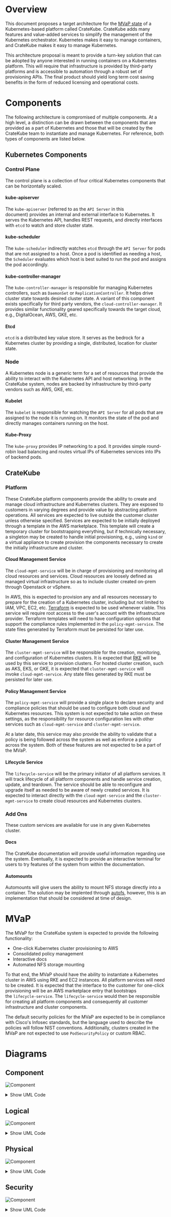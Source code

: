 # Overview

This document proposes a target architecture for the [MVaP state](https://www.toptal.com/designers/product-design/minimum-valuable-product) of a Kubernetes-based platform called CrateKube. CrateKube adds many features and value-added services to simplify the management of the Kubernetes orchestrator. Kubernetes makes it easy to manage containers, and CrateKube makes it easy to manage Kubernetes.

This architecture proposal is meant to provide a turn-key solution that can be adopted by anyone interested in running containers on a Kubernetes platform. This will require that infrastructure is provided by third-party platforms and is accessible to automation through a robust set of provisioning APIs. The final product should yield long term cost saving benefits in the form of reduced licensing and operational costs.

# Components

The following architecture is compromised of multiple components. At a high level, a distinction can be drawn between the components that are provided as a part of Kubernetes and those that will be created by the CrateKube team to instantiate and manage Kubernetes. For reference, both types of components are listed below.

## Kubernetes Components

### Control Plane

The control plane is a collection of four critical Kubernetes components that can be horizontally scaled.

#### kube-apiserver

The `kube-apiserver` (referred to as the `API Server` in this document) provides an internal and external interface to Kubernetes. It serves the Kubernetes API, handles REST requests, and directly interfaces with `etcd` to watch and store cluster state.

#### kube-scheduler

The `kube-scheduler` indirectly watches `etcd` through the `API Server` for pods that are not assigned to a host. Once a pod is identified as needing a host, the `Scheduler` evaluates which host is best suited to run the pod and assigns the pod accordingly.

#### kube-controller-manager

The `kube-controller-manager` is responsible for managing Kubernetes controllers, such as `DaemonSet` or `ReplicationController`. It helps drive cluster state towards desired cluster state. A variant of this component exists specifically for third party vendors, the `cloud-controller-manager`. It provides similar functionality geared specifically towards the target cloud, e.g., DigitalOcean, AWS, GKE, etc.

#### Etcd

`etcd` is a distributed key value store. It serves as the bedrock for a Kubernetes cluster by providing a single, distributed, location for cluster state.

### Node

A Kubernetes node is a generic term for a set of resources that provide the ability to interact with the Kubernetes API and host networking. In the CrateKube system, nodes are backed by infrastructure by third-party vendors such as AWS, GKE, etc.

#### Kubelet

The `kubelet` is responsible for watching the `API Server` for all pods that are assigned to the node it is running on. It monitors the state of the pod and directly manages containers running on the host.

#### Kube-Proxy

The `kube-proxy` provides IP networking to a pod. It provides simple round-robin load balancing and routes virtual IPs of Kubernetes services into IPs of backend pods.

## CrateKube


### Platform

These CrateKube platform components provide the ability to create and manage cloud infrastructure and Kubernetes clusters. They are exposed to customers in varying degrees and provide value by abstracting platform operations. All services are expected to live outside the customer cluster unless otherwise specified. Services are expected to be initially deployed through a template in the AWS marketplace. This template will create a temporary cluster for bootstrapping everything, but if technically necessary, a singleton may be created to handle initial provisioning, e.g., using `kind` or a virtual appliance to create provision the components necessary to create the initially infrastructure and cluster.

#### Cloud Management Service

The `cloud-mgmt-service` will be in charge of provisioning and monitoring all cloud resources and services. Cloud resources are loosely defined as managed virtual infrastructure so as to include cluster created on-prem through Openstack or vSphere.

In AWS, this is expected to provision any and all resources necessary to prepare for the creation of a Kubernetes cluster, including but not limited to IAM, VPC, EC2, etc. [Terraform](https://www.terraform.io/) is expected to be used whenever viable. This service will require root access to the user's account with the infrastructure provider. Terraform templates will need to have configuration options that support the compliance rules implemented in the `policy-mgmt-service`. The state files generated by Terraform must be persisted for later use.

#### Cluster Management Service

The `cluster-mgmt-service` will be responsible for the creation, monitoring, and configuration of Kubernetes clusters. It is expected that [RKE](https://rancher.com/docs/rke/latest/en/) will be used by this service to provision clusters. For hosted cluster creation, such as AKS, EKS, or GKE, it is expected that `cluster-mgmt-service` will invoke `cloud-mgmt-service`. Any state files generated by RKE must be persisted for later use.

#### Policy Management Service

The `policy-mgmt-service` will provide a single place to declare security and compliance policies that should be used to configure both cloud and Kubernetes resources. This system is not expected to take action on these settings, as the responsibility for resource configuration lies with other services such as `cloud-mgmt-service` and `cluster-mgmt-service`.

At a later date, this service may also provide the ability to validate that a policy is being followed across the system as well as enforce a policy across the system. Both of these features are not expected to be a part of the MVaP.

#### Lifecycle Service

The `lifecycle-service` will be the primary initiator of all platform services. It will track lifecycle of all platform components and handle service creation, update, and teardown. The service should be able to reconfigure and upgrade itself as needed to be aware of newly created services. It is expected to interact directly with the `cloud-mgmt-service` and the `cluster-mgmt-service` to create cloud resources and Kubernetes clusters.

### Add Ons

These custom services are available for use in any given Kubernetes cluster.

#### Docs

The CrateKube documentation will provide useful information regarding use the system. Eventually, it is expected to provide an interactive terminal for users to try features of the system from within the documentation.

#### Automounts

Automounts will give users the ability to mount NFS storage directly into a container. The solution may be implented through [autofs](https://www.linuxtechi.com/automount-nfs-share-in-linux-using-autofs/), however, this is an implementation that should be considered at time of design.

# MVaP

The MVaP for the CrateKube system is expected to provide the following functionality:

- One-click Kubernetes cluster provisioning to AWS
- Consolidated policy management
- Interactive docs
- Automated NFS storage mounting

To that end, the MVaP should have the ability to instantiate a Kubernetes cluster in AWS using RKE and EC2 instances. All platform services will need to be created. It is expected that the interface to the customer for one-click provisioning will be an AWS marketplace entry that bootstraps the `lifecycle-service`. The `lifecycle-service` would then be responsible for creating all platform components and consequently all customer infrastructure and cluster components.

The default security policies for the MVaP are expected to be in compliance with Cisco's Infosec standards, but the language used to describe the policies will follow NIST conventions. Additionally, clusters created in the MVaP are not expected to use `PodSecurityPolicy` or custom RBAC.

# Diagrams

## Component
![Component](http://www.plantuml.com/plantuml/svg/dPDFIyCm6CRl_HGlyrnMBp9wa66b5_yW3hsK7RBqRGbDav6aao5-TzEbQjQLKCmb6tduFM-U9rrhGvJfMXw1Mtj26r8ZB5uaP_G8JqJOloqA0njK1qPnOLMV4NYhs9-qSLkt9jPEjGMuIf8yJv9VwTU5HyPbLqvP-0O5xLKZUC-sorCvba8jEqLHRoFFTMJxZEP3gWOsHYfIdxj18TnfhDtf09ecFR8AwP5od9mS2lvpxasUvtStsNM8cl5E6rJ1O5moJZZEfi9ojGiwF7GxL08DQXZCHkHc5Gzm__xkPwYNEBwzh09Ie0g9TLkMoB7VcJZ81lKyuFJxIk6TS5RsM62YKcGcRDmlfAU7WDfk5cOfeG8TP3hw7fMzljtFHjW9_m-Ol4bsdhCF6iqS3cMSIHWJBEgl9yYag5Wzb-O_mdJu69Qj5CnE5grHb5tBlm40)
<details><summary>Show UML Code</summary>
<p>

```
@startuml
       package "Policy Management Service"   {
            [policy-mgmt-service]  #00FF00
        }
       package "Cloud Management Service" {
         [cloud-mgmt-service] #00FFFF
         [Cloud resources]
       }
        package "Network Storage" {
          [network-storage]
        }
        package "Lifecycle Service" {
          [lifecycle-service] #FFB6C1
        }
        package "Cluster Management Service" {
          [cluster-mgmt-service] #fed8b1
        }
        package "Kubernetes Cluster" {
          [k8-cluster]
        }

            [cloud-mgmt-service] --> [Cloud resources] : creates/deletes/invokes
            [cloud-mgmt-service] --> [policy-mgmt-service] : Validates infra
            [cloud-mgmt-service] --> [network-storage] : Stores State
            [lifecycle-service] -->  [cluster-mgmt-service] : CRUD
            [lifecycle-service] -->  [cloud-mgmt-service] : CRUD
            [lifecycle-service] -->  [network-storage] : Creates/deletes
            [cluster-mgmt-service] --> [network-storage]: Stores State
            [cluster-mgmt-service] --> [policy-mgmt-service]: Validate Config
            [cluster-mgmt-service] --> [k8-cluster]: Manage/monitor
@enduml
```
</p>
</details>

## Logical
![Component](http://www.plantuml.com/plantuml/svg/hLN1ZjCm4BttAwnoZbeue5KFQ27GoqAreW8ErHwyzgHOTUneREzgXVBls4qwwjOX6m6-HDMyl7dptiIzTfwZ3xMU2Ms3PFDFvPiv-pLZyHWhWSrlhXoxrTnN5cjMwk0yu0aHJyF5WUyZxjPg9PxO5sxYpngCPrl01oM0mFtPDKTaKUzhNxWESyTUBPVhzN99o9Pb7SgayAK6k-CS0-JndA4wBWHd0mfmTwTIInXgkm7_QF70jjuYtr-CipDTjN1TbOY6c3wh2iIJq31ipKwVwcVAr-iFRylNOwnz9YywlnCTyDAR2kJLVTvXnCwYU9Sxo5PC870FRY51Gtegys0FuAOH3g_5YdtdMib4ovIfa4yZosA9H2a_SF4HoOWbzvr8SiT8K_drsySf5AJm7mW69YcV-qn4UShZfkIUv3GJWwASW9NML6e_cUqct0EQDCVfTebatIulQckKjtZYcj5-qkMKlVnivmaNDNcqEbra1jZ6IhZ4qGVLaRvlLFg8ShvkdaE45BnHXJk2-b702vdoGU1oyOZgtDFsg7-a8-irQlgKnteB0XTr0fE6JDcAAUC1AoxEDwKTrx8LFq46FIh1THZ-jvtRWPn-M3m03WL4IMBQiGslmJM9U2H7QOKhWfgFrljb_2E81szh6upFeTaCirnjSF5rm6c22SsRPlv_GPdvlU9sTWr6fl__tm00)
<details><summary>Show UML Code</summary>
<p>

```
@startuml
cloud "EC2" {
    node "K8s Platform Cluster" {
       package "Policy Management Service" {
            [policy-mgmt-service] #00FF00
        }
       package "Cloud Management Service" {
         [cloud-mgmt-service] #00FFFF
         [Cloud resources]
       }
        package "Network Storage" {
          [network-storage]
        }
        package "Lifecycle Service" {
          [lifecycle-service] #FFB6C1
        }
        package "Cluster Management Service" {
          [cluster-mgmt-service] #fed8b1
        }
            [cloud-mgmt-service] --> [Cloud resources] : creates/deletes/invokes
            [cloud-mgmt-service] --> [policy-mgmt-service] : Validates infra
            [cloud-mgmt-service] --> [network-storage] : Stores State
            [lifecycle-service] -->  [cluster-mgmt-service] : CRUD
            [lifecycle-service] -->  [cloud-mgmt-service] : CRUD
            [lifecycle-service] -->  [network-storage] : Creates/deletes
            [cluster-mgmt-service] --> [network-storage]: Stores State
            [cluster-mgmt-service] --> [policy-mgmt-service]: Validate Config
            [cluster-mgmt-service] --> [Kubernetes Cluster]: Manage/monitor

    }
     node "Kubernetes Cluster" {
            node "Control Plane Node" {
              package "KubeApiServer" {
                 [kube-api-server] --> [etcd] : read/write
         }   
               package "Kube Controller Manager" {
                 [kube-controller-manager] --> [kube-api-server] : interfaces
         }
               package "Kube Scheduler" {
                 [kube-schedular] --> [kube-api-server] : interfaces
         }
       }
            node "Worker Node" {
             node "CrateKube Namespaces" {
              package "docs-ui"
              package "docs-service"
              package "automounts-service"
          }

           node "Customer Namespaces" {
              package "Customer app"
              package "Customer app"
              package "Customer app"
          }
       }      
}
@enduml


```
</p>
</details>

## Physical
![Component](http://www.plantuml.com/plantuml/svg/VPEnQiCm48PtFSMXpWQtG-cOr3HG0cqWGsP5kgGciYHEKcWeUVSwDi5rELkhl_lkln-yY4bHoeqLslfiGBvLJn9-1FJFUOCWFmEIIhLt4IgROqBgaE45fK_gs9ATf6YEJIeYqhdMAE6XB5Vju_bUzt_YWEPb_yXE16zhVU5Mb2KxOEi3weks-0TVhLwVgy5_XV6zx-v02ZRapxL1YbF7BdTRAUwAiM6TzqWE4_ADzL3bNI9lOMELG_Zm1dk8MNLgVR3LNsYoRLtJKA5xgRsLgfmwpjCgrBTM9Y5CsipCMqnpza3--oA5O2kgI2M4dQSJqd0yerepYzWzt7VTRL765Dv5EKvo3v9ZyWqIbsLi6z1b25BCbp8N5Q0hPGXp3mOWhcA1pjp-o5y0)
<details><summary>Show UML Code</summary>
<p>

```
@startuml
cloud "EC2" {
       node "Operations Cluster" {
           package "cloud-mgmt-service" #00FFFF
           package "cluster-mgmt-service" #fed8b1
           package "policy-mgmt-service" #00FF00
           package "lifecycle-service" #FFB6C1
        }
       node "Infra Providers" {
           package "AWS"
       }
       node "Kubernetes Cluster" {
         node "Control Plane Node" {
            package "kube Scheduler"
            package "kube-controller-manager"
            package "kube-apiserver"
            package "etcd"
            package "kubelet"
            package "kube-proxy"

      }
       node "CrateKube Worker Node" {
           package "Kubelet"
           package "kube-proxy"
           package "cratekube add-ons"
      }
      node "Customer Worker Node" {
          package "Customer App"
          package "kubelet"
          package "kube-proxy"  

        }

      }  
}
@enduml

```
</p>
</details>

## Security

![Component](http://www.plantuml.com/plantuml/svg/ZP9VQy8m5CNV-oc2UoxKbo5zA39166v3s6Cc4fDRpKoJaZ-A4x_xObt0RDCcRpSv-N4uvuwD9TgwHcHICK23sSYWkI2sLhf14-6C1Jr0nmoXbj0jMNl9H2Z7q2kHVcf0MlGEUiSfT39_C3qBycRTsDnSdZxayNDlbyJPpTTfWHwAOkgFLv-kmI-y1dgW0duJ4HRXwHPnEdrwd0op977kshpgTLdYCD15verU1z35SZi2J2-AkndKm4QhOKoUAy7fuGwuxGIzsHP5p7sMjIPehjMEiz0dvkVBlFsvz1ZIye29ly_S2hG42oPQ2VpttbEiCFzJtXI3opzZDiij76ekeDEaTCRKNkPL76rASVth6DWXt5HolvUmQ-daTC_L_G9B78PqgrL_eoK-3-sMfqFZkijkwW2dR0oIkKPy0m00)
<details><summary>Show UML Code</summary>
<p>

```
@startuml
node "K8s Platform Cluster" {
  package "Cloud Management Service" {
    [cloud-mgmt-service\n{jwt_authz}] #00FFFF
  }
  package "Lifecycle Service" {
     [lifecycle-service\n{jwt_authz}] #FFB6C1
    [lifecycle-service\n{jwt_authz}] -up->[cloud-mgmt-service\n{jwt_authz}]:[jwt_authc]
 }
 package "Cluster Management Service" {
   [cluster-mgmt-service\n{jwt_authz}] #fed8b1
 }
 package "Policy Management Service" {
   [policy-mgmt-service\n{jwt_authz}] #00FF00
 }
 package "Infra Provider" {
  [infra-provider\n{api_authz}]
 }
 package "Kubernetes Cluster" {
 [Kubernetes Cluster\n{tls_authz}]
 }
 package "Node" {
 [ssh_keyfile]
 }
  [lifecycle-service\n{jwt_authz}] -down-> [cluster-mgmt-service\n{jwt_authz}]:[jwt_authc]
  [cloud-mgmt-service\n{jwt_authz}] -down->[policy-mgmt-service\n{jwt_authz}]:[jwt_authc]
  [cluster-mgmt-service\n{jwt_authz}] -up->[policy-mgmt-service\n{jwt_authz}]:[jwt_authc]
  [cloud-mgmt-service\n{jwt_authz}] -> [infra-provider\n{api_authz}]:[api_authc]
  [cluster-mgmt-service\n{jwt_authz}] -> [Kubernetes Cluster\n{tls_authz}]:[tls_pki]
  [cluster-mgmt-service\n{jwt_authz}] -> [ssh_keyfile]:[ssh_pki]
}
@enduml
```
</p>
</details>
